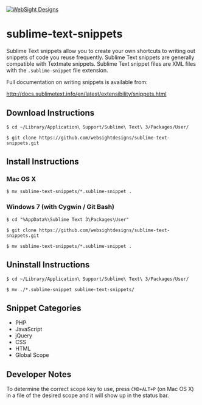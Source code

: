 [![WebSight Designs](http://www.websightdesigns.com/img/headerlogo-light.png)](http://www.websightdesigns.com)

sublime-text-snippets
=====================

Sublime Text snippets allow you to create your own shortcuts to writing out snippets of code you reuse frequently. Sublime Text snippets are generally compatible with Textmate snippets. Sublime Text snippet files are XML files with the `.sublime-snippet` file extension.

Full documentation on writing snippets is available from:

http://docs.sublimetext.info/en/latest/extensibility/snippets.html

## Download Instructions

    $ cd ~/Library/Application\ Support/Sublime\ Text\ 3/Packages/User/

    $ git clone https://github.com/websightdesigns/sublime-text-snippets.git

## Install Instructions

### Mac OS X

    $ mv sublime-text-snippets/*.sublime-snippet .

### Windows 7 (with Cygwin / Git Bash)

    $ cd "%AppData%\Sublime Text 3\Packages\User"

    $ git clone https://github.com/websightdesigns/sublime-text-snippets.git

    $ mv sublime-text-snippets/*.sublime-snippet .

## Uninstall Instructions

    $ cd ~/Library/Application\ Support/Sublime\ Text\ 3/Packages/User/

    $ mv ./*.sublime-snippet sublime-text-snippets/

## Snippet Categories

* PHP
* JavaScript
* jQuery
* CSS
* HTML
* Global Scope

## Developer Notes

To determine the correct scope key to use, press `CMD+ALT+P` (on Mac OS X) in a file of the desired scope and it will show up in the status bar.
